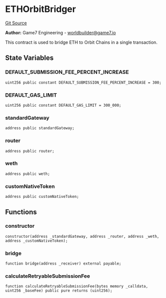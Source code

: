 # ETHOrbitBridger
[Git Source](https://github.com/G7DAO/protocol/blob/874893f46ced0a2b968b4e0f586d9ae4b81435ce/contracts/bridge/ETHOrbitBridger.sol)

**Author:**
Game7 Engineering - worldbuilder@game7.io

This contract is used to bridge ETH to Orbit Chains in a single transaction.


## State Variables
### DEFAULT_SUBMISSION_FEE_PERCENT_INCREASE

```solidity
uint256 public constant DEFAULT_SUBMISSION_FEE_PERCENT_INCREASE = 300;
```


### DEFAULT_GAS_LIMIT

```solidity
uint256 public constant DEFAULT_GAS_LIMIT = 300_000;
```


### standardGateway

```solidity
address public standardGateway;
```


### router

```solidity
address public router;
```


### weth

```solidity
address public weth;
```


### customNativeToken

```solidity
address public customNativeToken;
```


## Functions
### constructor


```solidity
constructor(address _standardGateway, address _router, address _weth, address _customNativeToken);
```

### bridge


```solidity
function bridge(address _receiver) external payable;
```

### calculateRetryableSubmissionFee


```solidity
function calculateRetryableSubmissionFee(bytes memory _calldata, uint256 _baseFee) public pure returns (uint256);
```

